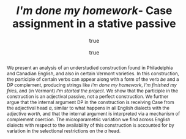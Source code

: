 ---
layout: paper
title: "<i>I'm done my homework</i>- Case assignment in a stative passive"
year: 2015
author: [ { name: "Josef Fruehwald", url: "https://jofrhwld.github.ip" }, 
  			{name: "Neil Myler", url: "https://sites.google.com/site/neilmylerlinguist/" }]
abstract: "We present an analysis of an understudied construction found in Philadelphia and Canadian English, and also in certain Vermont varieties. In this construction, the participle of certain verbs can appear along with a form of the verb <i>be</i> and a DP complement, producing strings like <i>I'm done my homework</i>, <i>I'm finished my fries</i>, and (in Vermont) <i>I'm started the project</i>. We show that the participle in the construction is an adjectival passive, not a perfect construction. We further argue that the internal argument DP in the construction is receiving Case from the adjectival head <i>a</i>, similar to what happens in all English dialects with the adjective <i>worth</i>, and that the internal argument is interpreted via a mechanism of complement coercion. The microparametric variation we find across English dialects with respect to the availability of this construction is accounted for by variation in the selectional restrictions on the <i>a</i> head."
published: ["Linguistic Variation 15.2 p141-168"]
docs: [{format: "Accepted Draft", url: "/rpaper/FruehwaldMyler_bedone.pdf" },{format: "Journal", url: "http://dx.doi.org/10.1075/lv.15.2.01fru"}]
categories: [rpaper]
display-category: "Journal paper"
comments: true
---